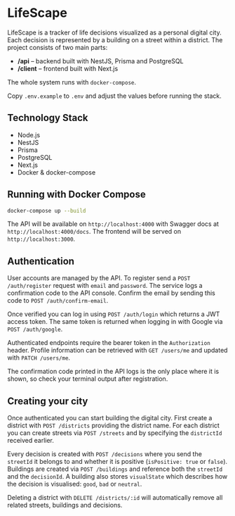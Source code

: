 # LifeScape

LifeScape is a tracker of life decisions visualized as a personal digital city. Each decision is represented by a building on a street within a district. The project consists of two main parts:

- **/api** – backend built with NestJS, Prisma and PostgreSQL
- **/client** – frontend built with Next.js

The whole system runs with `docker-compose`.

Copy `.env.example` to `.env` and adjust the values before running the stack.

## Technology Stack

- Node.js
- NestJS
- Prisma
- PostgreSQL
- Next.js
- Docker & docker-compose

## Running with Docker Compose

```bash
docker-compose up --build
```

The API will be available on `http://localhost:4000` with Swagger docs at `http://localhost:4000/docs`.
The frontend will be served on `http://localhost:3000`.

## Authentication

User accounts are managed by the API. To register send a `POST /auth/register` request with `email` and `password`.
The service logs a confirmation code to the API console. Confirm the email by sending this code to `POST /auth/confirm-email`.

Once verified you can log in using `POST /auth/login` which returns a JWT access token. The same token is returned when logging in with Google via `POST /auth/google`.

Authenticated endpoints require the bearer token in the `Authorization` header. Profile information can be retrieved with `GET /users/me` and updated with `PATCH /users/me`.

The confirmation code printed in the API logs is the only place where it is shown, so check your terminal output after registration.

## Creating your city

Once authenticated you can start building the digital city. First create a district with `POST /districts` providing the district name. For each district you can create streets via `POST /streets` and by specifying the `districtId` received earlier.

Every decision is created with `POST /decisions` where you send the `streetId` it belongs to and whether it is positive (`isPositive: true` or `false`). Buildings are created via `POST /buildings` and reference both the `streetId` and the `decisionId`. A building also stores `visualState` which describes how the decision is visualised: `good`, `bad` or `neutral`.

Deleting a district with `DELETE /districts/:id` will automatically remove all related streets, buildings and decisions.

